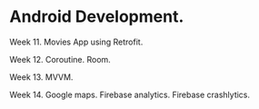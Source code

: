 # Android Development.
Week 11.
Movies App using Retrofit.


Week 12.
Coroutine. Room.


Week 13.
MVVM.


Week 14.
Google maps.
Firebase analytics.
Firebase crashlytics.
